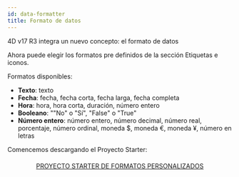 ```yaml
---
id: data-formatter
title: Formato de datos
---
```


4D v17 R3 integra un nuevo concepto: el formato de datos

Ahora puede elegir los formatos pre definidos de la sección Etiquetas e iconos.<div class = "tips"> 

Formatos disponibles:

* **Texto**: texto
* **Fecha**: fecha, fecha corta, fecha larga, fecha completa
* **Hora**: hora, hora corta, duración, número entero
* **Booleano**: ""No" o "Sí", "False" o "True"
* **Número entero**: número entero, número decimal, número real, porcentaje, número ordinal, moneda $, moneda €, moneda ¥, número en letras</div> 

Comencemos descargando el Proyecto Starter:

<div style="text-align: center; margin-top: 20px">
  <p>
    

<a class="button"
href="https://github.com/4d-for-ios/tutorial-DataFormatter/releases/latest/download/tutorial-DataFormatter.zip">PROYECTO STARTER DE FORMATOS PERSONALIZADOS</a>

  </p>
</div>